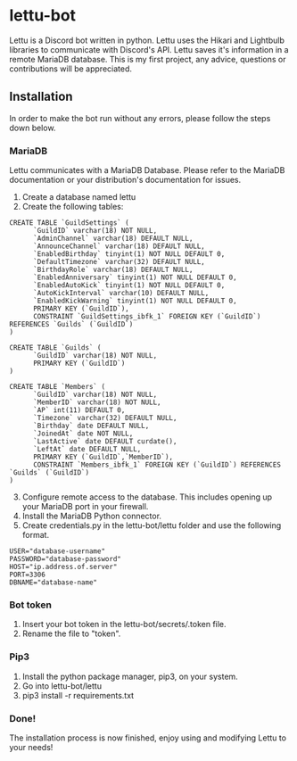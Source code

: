 # lettu-bot
Lettu is a Discord bot written in python. Lettu uses the Hikari and Lightbulb libraries to communicate with Discord's API. Lettu saves it's information in a remote MariaDB database. This is my first project, any advice, questions or contributions will be appreciated. 

## Installation
In order to make the bot run without any errors, please follow the steps down below.

### MariaDB
Lettu communicates with a MariaDB Database. Please refer to the MariaDB documentation or your distribution's documentation for issues.

1. Create a database named lettu
2. Create the following tables:
```
CREATE TABLE `GuildSettings` (
	  `GuildID` varchar(18) NOT NULL,
	  `AdminChannel` varchar(18) DEFAULT NULL,
	  `AnnounceChannel` varchar(18) DEFAULT NULL,
	  `EnabledBirthday` tinyint(1) NOT NULL DEFAULT 0,
	  `DefaultTimezone` varchar(32) DEFAULT NULL,
	  `BirthdayRole` varchar(18) DEFAULT NULL,
	  `EnabledAnniversary` tinyint(1) NOT NULL DEFAULT 0,
	  `EnabledAutoKick` tinyint(1) NOT NULL DEFAULT 0,
	  `AutoKickInterval` varchar(10) DEFAULT NULL,
	  `EnabledKickWarning` tinyint(1) NOT NULL DEFAULT 0,
	  PRIMARY KEY (`GuildID`),
	  CONSTRAINT `GuildSettings_ibfk_1` FOREIGN KEY (`GuildID`) REFERENCES `Guilds` (`GuildID`)
)

CREATE TABLE `Guilds` (
	  `GuildID` varchar(18) NOT NULL,
	  PRIMARY KEY (`GuildID`)
)

CREATE TABLE `Members` (
	  `GuildID` varchar(18) NOT NULL,
	  `MemberID` varchar(18) NOT NULL,
	  `AP` int(11) DEFAULT 0,
	  `Timezone` varchar(32) DEFAULT NULL,
	  `Birthday` date DEFAULT NULL,
	  `JoinedAt` date NOT NULL,
	  `LastActive` date DEFAULT curdate(),
	  `LeftAt` date DEFAULT NULL,
	  PRIMARY KEY (`GuildID`,`MemberID`),
	  CONSTRAINT `Members_ibfk_1` FOREIGN KEY (`GuildID`) REFERENCES `Guilds` (`GuildID`)
)
```
3. Configure remote access to the database. This includes opening up your MariaDB port in your firewall.
4. Install the MariaDB Python connector.
5. Create credentials.py in the lettu-bot/lettu folder and use the following format.
```
USER="database-username"
PASSWORD="database-password"
HOST="ip.address.of.server"
PORT=3306
DBNAME="database-name"
```

### Bot token
1. Insert your bot token in the lettu-bot/secrets/.token file.
2. Rename the file to "token".

### Pip3

1. Install the python package manager, pip3, on your system.
2. Go into lettu-bot/lettu
3. pip3 install -r requirements.txt

### Done!
The installation process is now finished, enjoy using and modifying Lettu to your needs!